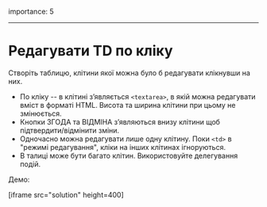importance: 5

---

# Редагувати TD по кліку

Створіть таблицю, клітини якої можна було б редагувати клікнувши на них.

- По кліку -- в клітині з’являється `<textarea>`, в якій можна редагувати вміст в форматі HTML. Висота та ширина клітини при цьому не змінюється.
- Кнопки ЗГОДА та ВІДМІНА з’являються внизу клітини щоб підтвердити/відмінити зміни.
- Одночасно можна редагувати лише одну клітину. Поки `<td>` в "режимі редагування", кліки на інших клітинах ігноруються.
- В талиці може бути багато клітин. Використовуйте делегування подій.

Демо:

[iframe src="solution" height=400]
